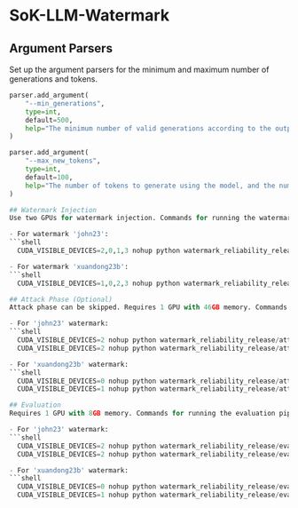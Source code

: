 
# SoK-LLM-Watermark

## Argument Parsers
Set up the argument parsers for the minimum and maximum number of generations and tokens.
```python
parser.add_argument(
    "--min_generations",
    type=int,
    default=500,
    help="The minimum number of valid generations according to the output check strat to sample."
)

parser.add_argument(
    "--max_new_tokens",
    type=int,
    default=100,
    help="The number of tokens to generate using the model, and the num tokens removed from real text sample"
)

## Watermark Injection
Use two GPUs for watermark injection. Commands for running the watermark injection pipeline.

- For watermark 'john23':
```shell
  CUDA_VISIBLE_DEVICES=2,0,1,3 nohup python watermark_reliability_release/generation_pipeline.py --watermark john23 --dataset_name c4 --run_name gen-c4-john23 --model_name_or_path meta-llama/Llama-2-7b-chat-hf --min_generations 1000 &

- For watermark 'xuandong23b':
```shell
  CUDA_VISIBLE_DEVICES=1,0,2,3 nohup python watermark_reliability_release/generation_pipeline.py --watermark xuandong23b --dataset_name c4 --run_name gen-c4-xuandong23b --model_name_or_path meta-llama/Llama-2-7b-chat-hf --min_generations 1000 &

## Attack Phase (Optional)
Attack phase can be skipped. Requires 1 GPU with 46GB memory. Commands for running the attack pipeline.

- For 'john23' watermark:
```shell
  CUDA_VISIBLE_DEVICES=2 nohup python watermark_reliability_release/attack_pipeline.py --run_name dipper-attack-john23-c4 --input_dir /home/jkl6486/sok-llm-watermark/runs/john23/c4 --output_dir /home/jkl6486/sok-llm-watermark/runs/john23/c4/dipper --attack_method dipper &
  CUDA_VISIBLE_DEVICES=2 nohup python watermark_reliability_release/attack_pipeline.py --run_name cp-attack-john23-c4 --input_dir /home/jkl6486/sok-llm-watermark/runs/john23/c4 --output_dir /home/jkl6486/sok-llm-watermark/runs/john23/c4 --attack_method copy-paste &

- For 'xuandong23b' watermark:
```shell
  CUDA_VISIBLE_DEVICES=0 nohup python watermark_reliability_release/attack_pipeline.py --run_name dipper-attack-xuandong23b-c4 --input_dir /home/jkl6486/sok-llm-watermark/runs/xuandong23b/c4 --output_dir /home/jkl6486/sok-llm-watermark/runs/xuandong23b/c4/dipper --attack_method dipper &
  CUDA_VISIBLE_DEVICES=1 nohup python watermark_reliability_release/attack_pipeline.py --run_name cp-attack-xuandong23b-c4 --input_dir /home/jkl6486/sok-llm-watermark/runs/xuandong23b/c4 --output_dir /home/jkl6486/sok-llm-watermark/runs/xuandong23b/c4 --attack_method copy-paste &

## Evaluation
Requires 1 GPU with 8GB memory. Commands for running the evaluation pipeline.

- For 'john23' watermark:
```shell
  CUDA_VISIBLE_DEVICES=2 nohup python watermark_reliability_release/evaluation_pipeline.py --wandb True --watermark john23 --run_name eva-john23-c4-dipper --input_dir /home/jkl6486/sok-llm-watermark/runs/john23/c4/dipper --evaluation_metrics all &
  CUDA_VISIBLE_DEVICES=2 nohup python watermark_reliability_release/evaluation_pipeline.py --wandb True --watermark john23 --run_name eva-john23-c4 --input_dir /home/jkl6486/sok-llm-watermark/runs/john23/c4 --evaluation_metrics all &

- For 'xuandong23b' watermark:
```shell
  CUDA_VISIBLE_DEVICES=0 nohup python watermark_reliability_release/evaluation_pipeline.py --wandb True --watermark xuandong23b --run_name eva-xuandong23b-c4-dipper --input_dir /home/jkl6486/sok-llm-watermark/runs/xuandong23b/c4/dipper --evaluation_metrics all &
  CUDA_VISIBLE_DEVICES=1 nohup python watermark_reliability_release/evaluation_pipeline.py --wandb True --watermark xuandong23b --run_name eva
